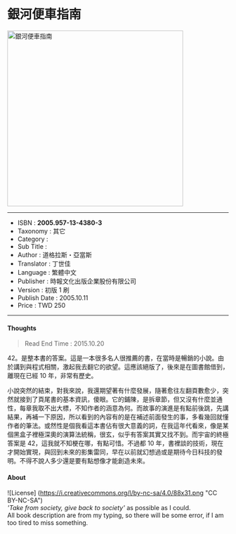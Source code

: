 # 銀河便車指南

<img src="https://github.com/duckscofield/book/blob/master/images/2005.957-13-4380-3.jpg" alt="銀河便車指南" width="400px">

---

+ ISBN         : **2005.957-13-4380-3**
+ Taxonomy     : 其它
+ Category     : 
+ Sub Title    : 
+ Author       : 道格拉斯・亞當斯
+ Translator   : 丁世佳
+ Language     : 繁體中文
+ Publisher    : 時報文化出版企業股份有限公司
+ Version      : 初版 1 刷
+ Publish Date : 2005.10.11
+ Price        : TWD 250

---

#### Thoughts

> Read End Time : 2015.10.20

42。是整本書的答案。這是一本很多名人很推薦的書，在當時是暢銷的小說。由於講到與程式相關，激起我去翻它的欲望。這應該絕版了，後來是在圖書館借到，離現在已經 10 年，非常有歷史。

小說突然的結束，對我來說，我還期望著有什麼發展，隨著愈往左翻頁數愈少，突然就接到了頁尾書的基本資訊，傻眼。它的鋪陳，是拆章節，但又沒有什麼並通性，每章我取不出大標，不知作者的涵意為何。而故事的演進是有點前後跳，先講結果，再補一下原因，所以看到的內容有的是在補述前面發生的事，多看幾回就懂作者的筆法。或然性是個我看這本書佔有很大意義的詞，在我這年代看來，像是某個黑盒子裡極深奧的演算法統稱，很玄，似乎有答案其實又找不到。而宇宙的終極答案是 42，這我就不知梗在哪，有點可惜。不過都 10 年，書裡談的技術，現在才開始實現，與回到未來的影集雷同，早在以前就幻想過或是期待今日科技的發明。不得不說人多少還是要有點想像才能創造未來。

#### About

![License] (https://i.creativecommons.org/l/by-nc-sa/4.0/88x31.png "CC BY-NC-SA")  
*'Take from society, give back to society'* as possible as I could.  
All book description are from my typing, so there will be some error, if I am too tired to miss something.